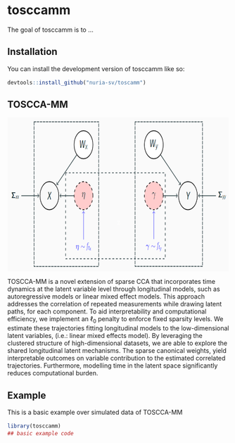 
<!-- README.md is generated from README.Rmd. Please edit that file -->

# tosccamm

<!-- badges: start -->
<!-- badges: end -->

The goal of tosccamm is to …

## Installation

You can install the development version of tosccamm like so:

``` r
devtools::install_github("nuria-sv/toscamm")
```

## TOSCCA-MM

<img src="vignettes/tosccamm_tikz.png" height="350" width="700" align="center">

TOSCCA-MM is a novel extension of sparse CCA that incorporates time
dynamics at the latent variable level through longitudinal models, such
as autoregressive models or linear mixed effect models. This approach
addresses the correlation of repeated measurements while drawing latent
paths, for each component. To aid interpretability and computational
efficiency, we implement an $\ell_0$ penalty to enforce fixed sparsity
levels. We estimate these trajectories fitting longitudinal models to
the low-dimensional latent variables, (i.e.: linear mixed effects
model). By leveraging the clustered structure of high-dimensional
datasets, we are able to explore the shared longitudinal latent
mechanisms. The sparse canonical weights, yield interpretable outcomes
on variable contribution to the estimated correlated trajectories.
Furthermore, modelling time in the latent space significantly reduces
computational burden.

## Example

This is a basic example over simulated data of TOSCCA-MM

``` r
library(tosccamm)
## basic example code
```
